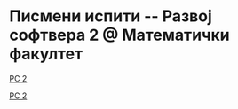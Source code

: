# Писмени испити -- Развој софтвера 2 @ Математички факултет

[РС 2](../README.md)

[РС 2](../README.md)